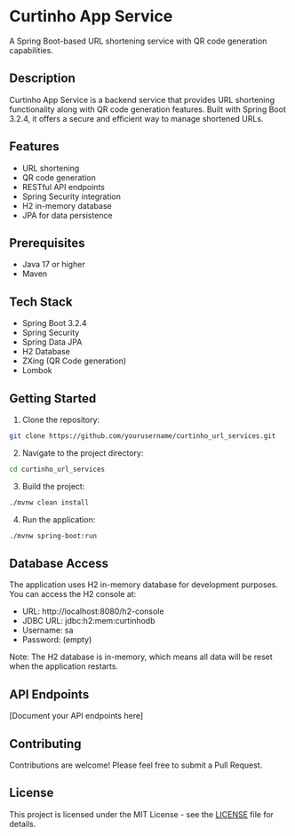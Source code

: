 # Curtinho App Service

A Spring Boot-based URL shortening service with QR code generation capabilities.

## Description

Curtinho App Service is a backend service that provides URL shortening functionality along with QR code generation features. Built with Spring Boot 3.2.4, it offers a secure and efficient way to manage shortened URLs.

## Features

- URL shortening
- QR code generation
- RESTful API endpoints
- Spring Security integration
- H2 in-memory database
- JPA for data persistence

## Prerequisites

- Java 17 or higher
- Maven

## Tech Stack

- Spring Boot 3.2.4
- Spring Security
- Spring Data JPA
- H2 Database
- ZXing (QR Code generation)
- Lombok

## Getting Started

1. Clone the repository:
```bash
git clone https://github.com/yourusername/curtinho_url_services.git
```

2. Navigate to the project directory:
```bash
cd curtinho_url_services
```

3. Build the project:
```bash
./mvnw clean install
```

4. Run the application:
```bash
./mvnw spring-boot:run
```

## Database Access

The application uses H2 in-memory database for development purposes. You can access the H2 console at:
- URL: http://localhost:8080/h2-console
- JDBC URL: jdbc:h2:mem:curtinhodb
- Username: sa
- Password: (empty)

Note: The H2 database is in-memory, which means all data will be reset when the application restarts.

## API Endpoints

[Document your API endpoints here]

## Contributing

Contributions are welcome! Please feel free to submit a Pull Request.

## License

This project is licensed under the MIT License - see the [LICENSE](LICENSE) file for details. 
